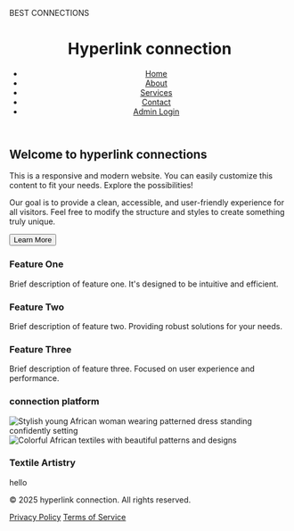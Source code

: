 BEST CONNECTIONS
 <html lang="en">
  <head>
    <meta charset="UTF-8">
    <meta name="viewport" content="width=device-width, initial-scale=1.0">
    <title>HYPERLINK CONNECTION</title>
    <!-- Tailwind CSS CDN for easy styling -->
    <script src="https://cdn.tailwindcss.com"></script>
    <!-- Google Fonts - Inter for a clean look -->
    <link href="https://fonts.googleapis.com/css2?family=Inter:wght@400;600;700&display=swap" rel="stylesheet">
    <style>
        /* Apply Inter font family globally */
        body {
            font-family: 'Inter', sans-serif;
        }
    </style>
</head>
<body class="bg-gray-100 text-white-800 flex flex-col min-h-screen">
    <!-- Header Section -->
    <header class="bg-blue-600 text-white p-4 shadow-md rounded-b-lg">
        <div class="container mx-auto flex justify-between items-center">
            <h1 class="text-3xl font-bold">Hyperlink connection</h1>
            <nav>
                <ul class="flex space-x-4">
                    <li><a href="#" class="hover:text-blue-200 transition duration-300">Home</a></li>
                    <li><a href="#" class="hover:text-blue-200 transition duration-300">About</a></li>
                    <li><a href="#" class="hover:text-blue-200 transition duration-300">Services</a></li>
                    <li><a href="#" class="hover:text-blue-200 transition duration-300">Contact</a></li>
                    <li><a href="admin-login.html" class="hover:text-blue-200 transition duration-300 font-bold">Admin Login</a></li>
                </ul>
            </nav>
        </div>
    </header>
    <!-- Main Content Area -->
    <main class="flex-grow container mx-auto p-4 py-8">
        <section class="bg-black p-6 rounded-lg shadow-lg mb-8">
            <h2 class="text-2xl font-semibold text-blue-700 mb-4">Welcome to hyperlink connections</h2>
            <p class="text-white -700 leading-relaxed">
                This is a responsive and modern website.
                You can easily customize this content to fit your needs. Explore the possibilities!
            </p>
            <p class="mt-4 text-white -600">
                Our goal is to provide a clean, accessible, and user-friendly experience for all visitors.
                Feel free to modify the structure and styles to create something truly unique.
            </p>
            <button class="mt-6 bg-blue-500 hover:bg-blue-700 text-white font-bold py-2 px-4 rounded-lg shadow-md transition duration-300">
                Learn More
            </button>
        </section>
        <section class="grid grid-cols-1 md:grid-cols-2 lg:grid-cols-3 gap-6">
            <!-- Feature Card 1 -->
            <div class="bg-black p-6 rounded-lg shadow-lg">
                <h3 class="text-xl font-semibold text-blue-600 mb-3">Feature One</h3>
                <p class="text-white -700">
                    Brief description of feature one. It's designed to be intuitive and efficient.
                </p>
            </div>
            <!-- Feature Card 2 -->
            <div class="bg-black p-6 rounded-lg shadow-lg">
                <h3 class="text-xl font-semibold text-blue-600 mb-3">Feature Two</h3>
                <p class="text-white -700">
                    Brief description of feature two. Providing robust solutions for your needs.
                </p>
            </div>
            <!-- Feature Card 3 -->
            <div class="bg-black p-6 rounded-lg shadow-lg">
                <h3 class="text-xl font-semibold text-blue-600 mb-3">Feature Three</h3>
                <p class="text-white -700">
                    Brief description of feature three. Focused on user experience and performance.
                </p>
           </div>
           <!-- feature card 4 -->
                <div class="bg-black p-6 rounded-lg shadow-lg">      
              <h3 class="text-xl font-semibold text-blue-600 mb-3">connection platform</h3> 
              <p class="text-white -700">
              </p>
           <div class="image-container">
              <img
                src="https://images.unsplash.com/photo-1556905055-8f358a7a47b2?ixlib=rb- 4.0.3&ixid=MnwxMjA3fDB8MHxwaG90by1wYWdlfHx8fGVufDB8fHx8&auto=format&fit=crop&w=800&q=100"
               alt="Stylish young African woman wearing patterned dress standing confidently setting"/>                                
          </div>            
         <!-- feature card 5 -->
           <div class="bg-black p-6 rounded-lg shadow-lg">             
               <div class="image-container">              
                 <img 
                     src="https://images.unsplash.com/photo-1503341504253-dff4815485f1?ixlib=rb-4.0.3&ixid=MnwxMjA3fDB8MHxwaG90by1wYWdlfHx8fGVufDB8fHx8&auto=format&fit=crop&w=687&q=80" 
                     alt="Colorful African textiles with beautiful patterns and designs">
                <h3 class="text-xl font-semibold text-blue-600 mb-3">Textile Artistry</h3>                                     
              <p class="text-white -700">
               hello
              </p>
          </div>               
    <!-- Footer Section -->
    <footer class="bg-gray-800 text-white p-4 mt-8 rounded-t-lg">
        <div class="container mx-auto text-center">
          <p>&copy; 2025 hyperlink connection. All rights reserved.</p>
           <div class="flex justify-center space-x-4 mt-2">
          <a href="#" class="hover:text-gray-400 transition duration-300">Privacy Policy</a>
         <a href="#" class="hover:text-gray-400 transition duration-300">Terms of Service</a>
       </div>
     </footer>
    </section>
   </main>  
 </body>
</html>
